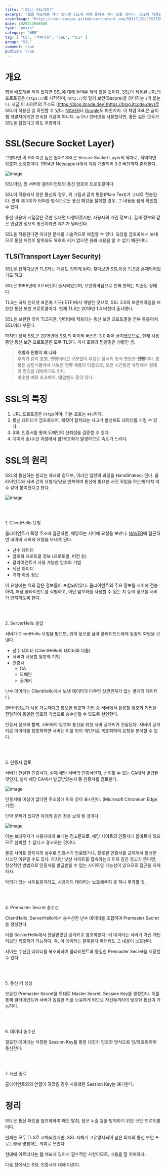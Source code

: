 ```yaml
---
title: "[SSL] SSL이란?"
excerpt: "웹을 배포해본 적이 있다면 SSL에 대해 들어본 적이 있을 것이다. SSL이 적용된 URL의 프로토콜은 https://로 시작하며, http://와 달리 보안(Secure)을 의미하는 s가 붙는다. 지금 이 사이트의 주소도 https://blog.itcode.dev로 SSL이 적용된 걸 확인할 수 있다. NAVER나 Google도 마찬가지. 이 처럼 SSL은 굳이 웹 개발자에게만 친숙한 개념이 아니다. 누구나 인터넷을 사용했다면, 좋든 싫든 모두가 SSL을 접했다고 봐도 무방하다."
coverImage: "https://user-images.githubusercontent.com/50317129/129755999-c5d6c474-d5c0-442a-b7c5-37b3cdf703a9.png"
date: 1629213968000
type: "posts"
category: "WEB"
tag: [ "CS", "객체지향", "SSL", "TLS" ]
group: "SSL"
comment: true
publish: true
---
```


# 개요

웹을 배포해본 적이 있다면 <span class="pink-600">SSL</span>에 대해 들어본 적이 있을 것이다. SSL이 적용된 URL의 프로토콜은 `https://`로 시작하며, `http://`와 달리 <span class="blue-400">보안(Secure)</span>을 의미하는 `s`가 붙는다. 지금 이 사이트의 주소도 [https://blog.itcode.dev](https://blog.itcode.dev)로 SSL이 적용된 걸 확인할 수 있다. [NAVER](https://naver.com)나 [Google](https://google.com)도 마찬가지. 이 처럼 SSL은 굳이 웹 개발자에게만 친숙한 개념이 아니다. 누구나 인터넷을 사용했다면, 좋든 싫든 모두가 SSL을 접했다고 봐도 무방하다.

# SSL(Secure Socket Layer)

그렇다면 이 <span class="pink-600">SSL</span>이란 놈은 뭘까? SSL은 Secure Socket Layer의 약자로, 직역하면 암호화 소켓층이다. 1994년 Netscape사에서 처음 개발되어 3.0 버전까지 존재한다.

![image](https://user-images.githubusercontent.com/50317129/129691442-090810ed-30c5-4245-aa9d-9dd785f621a6.png)

SSL이란, <span class="amber-400">웹 서버와 클라이언트의 통신 암호화 프로토콜</span>이다.

SSL이 적용되지 않은 통신의 경우, 위 그림과 같이 평문(Plain Text)가 그대로 전송된다. 만약 제 3자가 어떠한 방식으로든 통신 패킷을 탈취할 경우, 그 내용을 쉽게 확인할 수 있다.

통신 내용에 시덥잖은 것만 있다면 다행이겠지만, 사용자의 개인 정보나, 결제 정보와 같은 민감한 정보의 통신이라면 얘기가 달라진다.

SSL을 적용한다면 이러한 문제를 기술적으로 해결할 수 있다. 요청을 암호화해서 보내므로 통신 패킷이 탈취되도 복호화 키가 없으면 원래 내용을 알 수 없기 때문이다.

## TLS(Transport Layer Security)

SSL을 접하다보면 <span class="pink-600">TLS</span>라는 개념도 접하게 된다. 찾다보면 SSL이랑 TLS랑 혼재되어있기도 하고.

SSL은 1996년에 3.0 버전이 출시되었으며, 보안취약점으로 인해 현재는 퇴출된 상태다.

TLS는 국제 인터넷 표준화 기구(IETF)에서 개발한 것으로, SSL 3.0의 보안취약점을 보완한 통신 보안 프로토콜이다. 현재 TLS는 2018년 1.3 버전이 출시됏다.

SSL을 보완한 것이 TLS지만, 인터넷에 적용되는 <span class="indigo-500">통신 보안 프로토콜을 전부 통틀어서 SSL이라 부른다.</span>

하지만 정작 SSL은 2015년에 SSL의 마지막 버전인 3.0 마저 금지됐으므로, 현재 사용 중인 통신 보안 프로토콜은 모두 TLS다. 마치 호빵과 찐빵같은 상황인 셈.

> **호빵과 찐빵이 왜 나와**  
> 우리가 흔히 호빵, 찐빵이라고 구분없이 부르는 음식의 정식 명칭은 **찐빵**이다. 호빵은 삼립식품에서 내놓은 찐빵 제품의 이름으로, 오랜 시간동안 유명해져 원래의 명칭을 대체하기도 한다.  
> 비슷한 예로 초코파이, 대일밴드 등이 있다.

# SSL의 특징

1. URL 프로토콜은 `https`이며, 기본 포트는 `443`이다.
2. 통신 데이터가 암호화되어, 패킷이 탈취되는 사고가 발생해도 데이터를 지킬 수 있다.
3. SSL 인증서를 통해 도메인의 신뢰성을 검증할 수 있다.
4. 데이터 송/수신 과정에서 암/복호화가 발생하므로 속도가 느리다.

# SSL의 원리

SSL의 통신하는 원리는 아래와 같으며, 이러한 일련의 과정을 HandShake라 한다. 클라이언트와 서버 간의 요청/응답을 반복하며 통신에 필요한 사전 작업을 하는게 마치 악수 같아 붙여졌다고 한다.

![image](https://user-images.githubusercontent.com/50317129/129752108-1423e7cf-3c4c-4e4c-a77a-7a76d208d7f8.png)

<br />
<br />

<p class="large amber-600">1. ClientHello 요청</p>

클라이언트가 특정 주소에 접근하면, 해당하는 서버에 요청을 보낸다. [NAVER](https://naver.com)에 접근하면 네이버 서버에 요청을 보내게 된다.

* 난수 데이터
* 암호화 프로토콜 정보 (프로토콜, 버전 등)
* 클라이언트가 사용 가능한 암호화 기법
* 세션 아이디
* 기타 확장 정보

이 요청에는 위와 같은 정보들이 포함되어있다. 클라이언트의 주요 정보를 서버에 전송하여, 해당 클라이언트를 식별하고, 어떤 암호화를 사용할 수 있는 지 등의 정보를 서버가 인지하도록 한다.

<br />
<br />

<p class="large amber-600">2. ServerHello 응답</p>

서버가 ClientHello 요청을 받으면, 위의 정보를 담아 클라이언트에게 일종의 화답을 보낸다.

* 난수 데이터 (ClientHello의 데이터와 다름)
* 서버가 사용할 암호화 기법
* 인증서
  * CA
  * 도메인
  * 공개키

난수 데이터는 ClientHello에서 보낸 데이터과 아무런 상관관계가 없는 별개의 데이터다.

클라이언트가 사용 가능하다고 통보한 암호화 기법 중 서버에서 활용할 암호화 기법을 전달하여 동일한 암호화 기법으로 송수신할 수 있도록 선언한다.

인증서 정보와 함께, 서버와의 암호화 통신을 위한 서버 공개키가 전달된다. 서버의 공개키로 데이터를 암호화하면 서버는 이를 받아 개인키로 복호화하여 요청을 분석할 수 있다.

<br />
<br />

<p class="large amber-600">3. 인증서 검토</p>

서버가 전달한 인증서가, 실제 해당 서버의 인증서인지, 신뢰할 수 있는 CA에서 발급된 것인지, 실제 해당 CA에서 발급받았는지 등 인증서를 검토한다.

![image](https://user-images.githubusercontent.com/50317129/129752361-4831de06-e99b-4f0c-9862-fe1f8ab5642a.png)

인증서에 이상이 없다면 주소창에 위와 같이 표시된다. (Microsoft Chromium Edge 기준)

만약 문제가 있다면 아래와 같은 창을 보게 될 것이다.

![image](https://user-images.githubusercontent.com/50317129/129752602-f9967221-3b82-487f-91c4-7fefc1cf3e94.png)

이는 브라우저가 사용자에게 보내는 경고문으로, 해당 사이트의 인증서가 올바르지 않으므로 신뢰할 수 없다고 경고하는 것이다.

물론 사이트 관리자의 실수로 인증서가 만료됐거나, 잘못된 인증서를 교체해서 발생한 사소한 이유일 수도 있다. 하지만 낮선 사이트를 접속하는데 이와 같은 경고가 뜬다면, 정상적인 방법으로 인증서를 발급받을 수 없는 사이트일 가능성이 있으므로 접근을 자제하자.

악의가 없는 사이트일지라도, 사용자의 데이터는 보호해주지 못 하니 주의할 것.

<br />
<br />

<p class="large amber-600">4. Premaster Secret 송수신</p>

ClientHello, ServerHello에서 송수신한 난수 데이터를 조합하여 Premaster Secret을 생성한다.

이를 ServerHello에서 전달받았던 공개키로 암호화한다. 이 데이터는 서버가 가진 개인키로만 복호화가 가능하다. 즉, 이 데이터는 탈취된다 하더라도 그 내용이 보호된다.

서버는 수신된 데이터를 복호화하여 클라이언트와 동일한 Premaster Secret을 저장할 수 있다.

<br />
<br />

<p class="large amber-600">5. 통신 키 생성</p>

보유한 Premaster Secret을 토대로 Master Secret, Session Key를 생성한다. 이를 통해 클라이언트와 서버가 동일한 키를 보유하게 되므로 자신들끼리의 암호화 통신이 가능하다.

<br />
<br />

<p class="large amber-600">6. 데이터 송수신</p>

필요한 데이터는 저장된 Session Key를 통한 대칭키 암호화 방식으로 암/복호화하여 통신한다.

<br />
<br />

<p class="large amber-600">7. 세션 종료</p>

클라이언트와의 연결이 끊겼을 경우 사용했던 Session Key는 폐기한다.

# 정리

SSL은 통신 패킷을 암호화하여 패킷 탈취, 정보 누출 등을 방지하기 위한 보안 프로토콜이다.

현재는 모두 TLS로 교체되었지만, SSL 자체가 고유명사되어 넓은 의미의 통신 보안 프로토콜을 명칭하는 의미로 쓰인다.

현대에 이르러서는 웹 배포에 있어서 필수적인 사항이므로, 내용을 잘 이해하자.

다음 장에서는 SSL 인증서에 대해 다룬다.